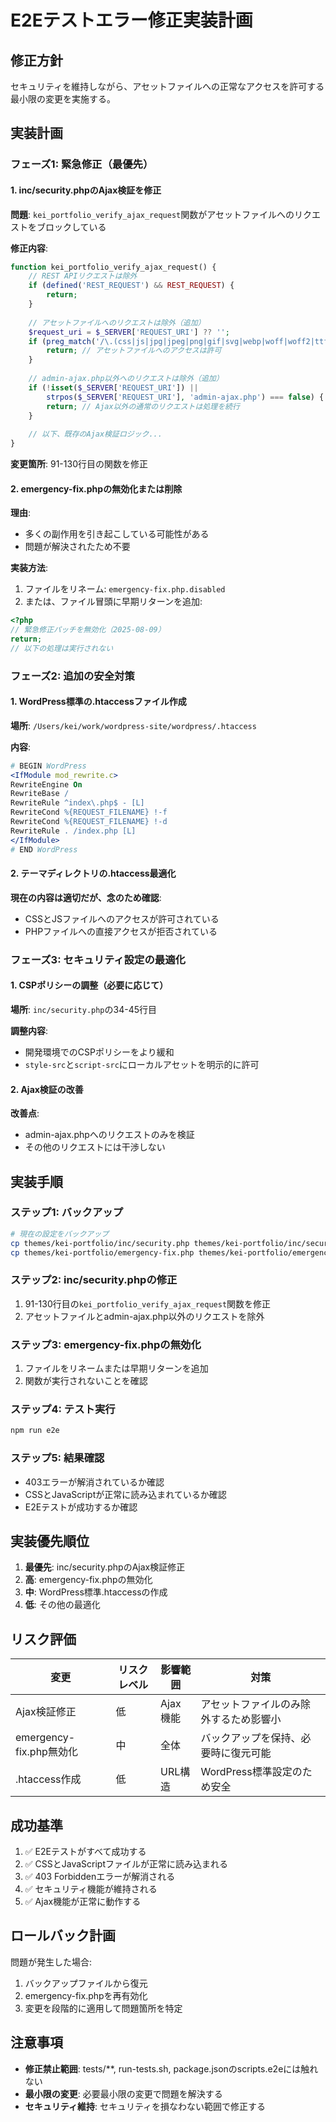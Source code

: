 # E2Eテストエラー修正実装計画

## 修正方針
セキュリティを維持しながら、アセットファイルへの正常なアクセスを許可する最小限の変更を実施する。

## 実装計画

### フェーズ1: 緊急修正（最優先）

#### 1. inc/security.phpのAjax検証を修正
**問題**: `kei_portfolio_verify_ajax_request`関数がアセットファイルへのリクエストをブロックしている

**修正内容**:
```php
function kei_portfolio_verify_ajax_request() {
    // REST APIリクエストは除外
    if (defined('REST_REQUEST') && REST_REQUEST) {
        return;
    }
    
    // アセットファイルへのリクエストは除外（追加）
    $request_uri = $_SERVER['REQUEST_URI'] ?? '';
    if (preg_match('/\.(css|js|jpg|jpeg|png|gif|svg|webp|woff|woff2|ttf|eot|ico)(\?.*)?$/i', $request_uri)) {
        return; // アセットファイルへのアクセスは許可
    }
    
    // admin-ajax.php以外へのリクエストは除外（追加）
    if (!isset($_SERVER['REQUEST_URI']) || 
        strpos($_SERVER['REQUEST_URI'], 'admin-ajax.php') === false) {
        return; // Ajax以外の通常のリクエストは処理を続行
    }
    
    // 以下、既存のAjax検証ロジック...
}
```

**変更箇所**: 91-130行目の関数を修正

#### 2. emergency-fix.phpの無効化または削除
**理由**: 
- 多くの副作用を引き起こしている可能性がある
- 問題が解決されたため不要

**実装方法**:
1. ファイルをリネーム: `emergency-fix.php.disabled`
2. または、ファイル冒頭に早期リターンを追加:
```php
<?php
// 緊急修正パッチを無効化（2025-08-09）
return;
// 以下の処理は実行されない
```

### フェーズ2: 追加の安全対策

#### 1. WordPress標準の.htaccessファイル作成
**場所**: `/Users/kei/work/wordpress-site/wordpress/.htaccess`

**内容**:
```apache
# BEGIN WordPress
<IfModule mod_rewrite.c>
RewriteEngine On
RewriteBase /
RewriteRule ^index\.php$ - [L]
RewriteCond %{REQUEST_FILENAME} !-f
RewriteCond %{REQUEST_FILENAME} !-d
RewriteRule . /index.php [L]
</IfModule>
# END WordPress
```

#### 2. テーマディレクトリの.htaccess最適化
**現在の内容は適切だが、念のため確認**:
- CSSとJSファイルへのアクセスが許可されている
- PHPファイルへの直接アクセスが拒否されている

### フェーズ3: セキュリティ設定の最適化

#### 1. CSPポリシーの調整（必要に応じて）
**場所**: `inc/security.php`の34-45行目

**調整内容**:
- 開発環境でのCSPポリシーをより緩和
- `style-src`と`script-src`にローカルアセットを明示的に許可

#### 2. Ajax検証の改善
**改善点**:
- admin-ajax.phpへのリクエストのみを検証
- その他のリクエストには干渉しない

## 実装手順

### ステップ1: バックアップ
```bash
# 現在の設定をバックアップ
cp themes/kei-portfolio/inc/security.php themes/kei-portfolio/inc/security.php.backup
cp themes/kei-portfolio/emergency-fix.php themes/kei-portfolio/emergency-fix.php.backup
```

### ステップ2: inc/security.phpの修正
1. 91-130行目の`kei_portfolio_verify_ajax_request`関数を修正
2. アセットファイルとadmin-ajax.php以外のリクエストを除外

### ステップ3: emergency-fix.phpの無効化
1. ファイルをリネームまたは早期リターンを追加
2. 関数が実行されないことを確認

### ステップ4: テスト実行
```bash
npm run e2e
```

### ステップ5: 結果確認
- 403エラーが解消されているか確認
- CSSとJavaScriptが正常に読み込まれているか確認
- E2Eテストが成功するか確認

## 実装優先順位

1. **最優先**: inc/security.phpのAjax検証修正
2. **高**: emergency-fix.phpの無効化
3. **中**: WordPress標準.htaccessの作成
4. **低**: その他の最適化

## リスク評価

| 変更 | リスクレベル | 影響範囲 | 対策 |
|------|-------------|----------|------|
| Ajax検証修正 | 低 | Ajax機能 | アセットファイルのみ除外するため影響小 |
| emergency-fix.php無効化 | 中 | 全体 | バックアップを保持、必要時に復元可能 |
| .htaccess作成 | 低 | URL構造 | WordPress標準設定のため安全 |

## 成功基準

1. ✅ E2Eテストがすべて成功する
2. ✅ CSSとJavaScriptファイルが正常に読み込まれる
3. ✅ 403 Forbiddenエラーが解消される
4. ✅ セキュリティ機能が維持される
5. ✅ Ajax機能が正常に動作する

## ロールバック計画

問題が発生した場合:
1. バックアップファイルから復元
2. emergency-fix.phpを再有効化
3. 変更を段階的に適用して問題箇所を特定

## 注意事項

- **修正禁止範囲**: tests/**, run-tests.sh, package.jsonのscripts.e2eには触れない
- **最小限の変更**: 必要最小限の変更で問題を解決する
- **セキュリティ維持**: セキュリティを損なわない範囲で修正する